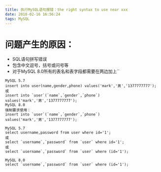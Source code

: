 ```yaml
---
title: 执行MySQL语句报错：the right syntax to use near xxx
date: 2018-02-16 16:56:24
tags: MySQL
---
```

# 问题产生的原因：
- SQL语句拼写错误
- 包含中文逗号，括号或问号等
- 对于MySQL 8.0所有的表名和表字段都需要在两边加上``

```
MySQL 5.7
insert into user(name,gender,phone) values('mark','男','1377777777');
或
insert into `user`(`name`,`gender`,`phone`) values('mark','男','1377777777');
MySQL 8.0
强制要求使用：
insert into `user`(`name`,`gender`,`phone`) values('mark','男','1377777777');
```
```
MySQL 5.7
select username,password from user where id='1';
或
select `username`,`password` from `user` where id='1';
或
select `username`,`password` from `user` where (id='1');

MySQL 8.0
select `username`,`password` from `user` where (id='1');
```
